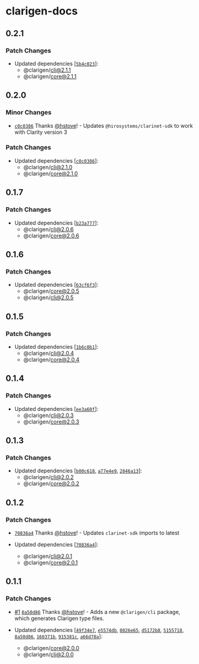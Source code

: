 # clarigen-docs

## 0.2.1

### Patch Changes

- Updated dependencies [[`5b4c023`](https://github.com/hstove/clarigen/commit/5b4c0239ebe96be2ed8fa40159106d0637202edc)]:
  - @clarigen/cli@2.1.1
  - @clarigen/core@2.1.1

## 0.2.0

### Minor Changes

- [`c0c0386`](https://github.com/hstove/clarigen/commit/c0c038690e8edafad4703b9abffdb1d1cefc741a) Thanks [@hstove](https://github.com/hstove)! - Updates `@hirosystems/clarinet-sdk` to work with Clarity version 3

### Patch Changes

- Updated dependencies [[`c0c0386`](https://github.com/hstove/clarigen/commit/c0c038690e8edafad4703b9abffdb1d1cefc741a)]:
  - @clarigen/cli@2.1.0
  - @clarigen/core@2.1.0

## 0.1.7

### Patch Changes

- Updated dependencies [[`b23a777`](https://github.com/hstove/clarigen/commit/b23a7773b5d7eee33798537f60e845d82a847320)]:
  - @clarigen/cli@2.0.6
  - @clarigen/core@2.0.6

## 0.1.6

### Patch Changes

- Updated dependencies [[`63cf6f3`](https://github.com/hstove/clarigen/commit/63cf6f34467658c15462cc72a645b93a85307fb1)]:
  - @clarigen/core@2.0.5
  - @clarigen/cli@2.0.5

## 0.1.5

### Patch Changes

- Updated dependencies [[`1b6c0b1`](https://github.com/hstove/clarigen/commit/1b6c0b114fd3bbcc93ba0f40c783275d77f9cfaf)]:
  - @clarigen/cli@2.0.4
  - @clarigen/core@2.0.4

## 0.1.4

### Patch Changes

- Updated dependencies [[`ee3a60f`](https://github.com/hstove/clarigen/commit/ee3a60fa03643331250d3245294c5366e6b33754)]:
  - @clarigen/cli@2.0.3
  - @clarigen/core@2.0.3

## 0.1.3

### Patch Changes

- Updated dependencies [[`b00c618`](https://github.com/hstove/clarigen/commit/b00c6184d4d75ec839988c4f755601a5052853bc), [`a77e4e9`](https://github.com/hstove/clarigen/commit/a77e4e90e5e1216e09137c3d084a45a214df165b), [`2846a13`](https://github.com/hstove/clarigen/commit/2846a1347ef6636a4f5228df91d39383697a6d8f)]:
  - @clarigen/cli@2.0.2
  - @clarigen/core@2.0.2

## 0.1.2

### Patch Changes

- [`70836a4`](https://github.com/hstove/clarigen/commit/70836a4cbc14d832be8acfd460f562662d14d81e) Thanks [@hstove](https://github.com/hstove)! - Updates `clarinet-sdk` imports to latest

- Updated dependencies [[`70836a4`](https://github.com/hstove/clarigen/commit/70836a4cbc14d832be8acfd460f562662d14d81e)]:
  - @clarigen/cli@2.0.1
  - @clarigen/core@2.0.1

## 0.1.1

### Patch Changes

- [#1](https://github.com/hstove/clarigen/pull/1) [`8a50d86`](https://github.com/hstove/clarigen/commit/8a50d86025c27e057da3d1808ba8568ac1fc536b) Thanks [@hstove](https://github.com/hstove)! - Adds a new `@clarigen/cli` package, which generates Clarigen type files.

- Updated dependencies [[`49f34e7`](https://github.com/hstove/clarigen/commit/49f34e7f039dd74a24173d26622548a324f49281), [`e5574db`](https://github.com/hstove/clarigen/commit/e5574db54c1f471c0b4df385a7c841ca53d74226), [`8026e65`](https://github.com/hstove/clarigen/commit/8026e65ec2aa06745d9543717c46f593d6a405c4), [`d5172b8`](https://github.com/hstove/clarigen/commit/d5172b8ff25d8568b8ba2db52a8776c590e1c727), [`5155718`](https://github.com/hstove/clarigen/commit/5155718a403848cf54358b2fbc034c645f13abda), [`8a50d86`](https://github.com/hstove/clarigen/commit/8a50d86025c27e057da3d1808ba8568ac1fc536b), [`160371b`](https://github.com/hstove/clarigen/commit/160371b87efc6e039bd617a970b71f14ddb9501d), [`915381c`](https://github.com/hstove/clarigen/commit/915381cbef6de70dc722bae888232322f58fb0ac), [`a66d78a`](https://github.com/hstove/clarigen/commit/a66d78a17746ff46c259d683d814c2296d199772)]:
  - @clarigen/core@2.0.0
  - @clarigen/cli@2.0.0
